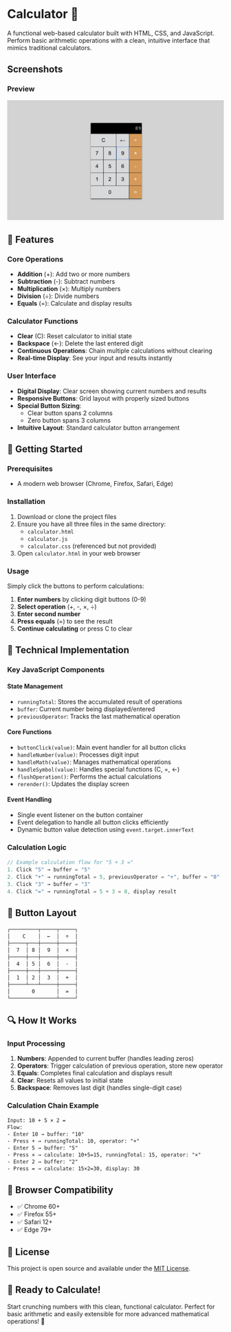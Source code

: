 # Calculator 🧮

A functional web-based calculator built with HTML, CSS, and JavaScript. Perform basic arithmetic operations with a clean, intuitive interface that mimics traditional calculators.

## Screenshots

### Preview
![Homepage](screenshots/preview.png)

## 🎯 Features

### Core Operations
- **Addition** (+): Add two or more numbers
- **Subtraction** (-): Subtract numbers
- **Multiplication** (×): Multiply numbers  
- **Division** (÷): Divide numbers
- **Equals** (=): Calculate and display results

### Calculator Functions
- **Clear** (C): Reset calculator to initial state
- **Backspace** (←): Delete the last entered digit
- **Continuous Operations**: Chain multiple calculations without clearing
- **Real-time Display**: See your input and results instantly

### User Interface
- **Digital Display**: Clear screen showing current numbers and results
- **Responsive Buttons**: Grid layout with properly sized buttons
- **Special Button Sizing**: 
  - Clear button spans 2 columns
  - Zero button spans 3 columns
- **Intuitive Layout**: Standard calculator button arrangement

## 🚀 Getting Started

### Prerequisites
- A modern web browser (Chrome, Firefox, Safari, Edge)

### Installation
1. Download or clone the project files
2. Ensure you have all three files in the same directory:
   - `calculator.html`
   - `calculator.js`
   - `calculator.css` (referenced but not provided)
3. Open `calculator.html` in your web browser

### Usage
Simply click the buttons to perform calculations:
1. **Enter numbers** by clicking digit buttons (0-9)
2. **Select operation** (+, -, ×, ÷)
3. **Enter second number**
4. **Press equals** (=) to see the result
5. **Continue calculating** or press C to clear

## 🔧 Technical Implementation

### Key JavaScript Components

#### State Management
- `runningTotal`: Stores the accumulated result of operations
- `buffer`: Current number being displayed/entered
- `previousOperator`: Tracks the last mathematical operation

#### Core Functions
- `buttonClick(value)`: Main event handler for all button clicks
- `handleNumber(value)`: Processes digit input
- `handleMath(value)`: Manages mathematical operations
- `handleSymbol(value)`: Handles special functions (C, =, ←)
- `flushOperation()`: Performs the actual calculations
- `rerender()`: Updates the display screen

#### Event Handling
- Single event listener on the button container
- Event delegation to handle all button clicks efficiently
- Dynamic button value detection using `event.target.innerText`

### Calculation Logic
```javascript
// Example calculation flow for "5 + 3 ="
1. Click "5" → buffer = "5"
2. Click "+" → runningTotal = 5, previousOperator = "+", buffer = "0"
3. Click "3" → buffer = "3"
4. Click "=" → runningTotal = 5 + 3 = 8, display result
```

## 🎨 Button Layout

```
┌─────────┬─────┬─────┐
│    C    │  ←  │  ÷  │
├─────┬───┼─────┼─────┤
│  7  │ 8 │  9  │  ×  │
├─────┼───┼─────┼─────┤
│  4  │ 5 │  6  │  -  │
├─────┼───┼─────┼─────┤
│  1  │ 2 │  3  │  +  │
├─────┴───┴─────┼─────┤
│       0       │  =  │
└───────────────┴─────┘
```

## 🔍 How It Works

### Input Processing
1. **Numbers**: Appended to current buffer (handles leading zeros)
2. **Operators**: Trigger calculation of previous operation, store new operator
3. **Equals**: Completes final calculation and displays result
4. **Clear**: Resets all values to initial state
5. **Backspace**: Removes last digit (handles single-digit case)

### Calculation Chain Example
```
Input: 10 + 5 × 2 =
Flow:
- Enter 10 → buffer: "10"
- Press + → runningTotal: 10, operator: "+"
- Enter 5 → buffer: "5"  
- Press × → calculate: 10+5=15, runningTotal: 15, operator: "×"
- Enter 2 → buffer: "2"
- Press = → calculate: 15×2=30, display: 30
```

## 📱 Browser Compatibility

- ✅ Chrome 60+
- ✅ Firefox 55+
- ✅ Safari 12+
- ✅ Edge 79+

## 📝 License

This project is open source and available under the [MIT License](LICENSE).

## 🎉 Ready to Calculate!

Start crunching numbers with this clean, functional calculator. Perfect for basic arithmetic and easily extensible for more advanced mathematical operations! 🔢